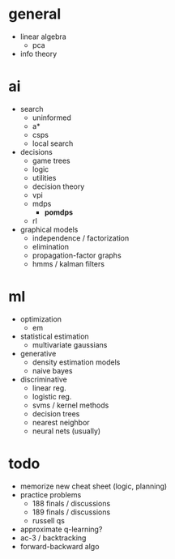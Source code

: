 # general

- linear algebra
  - pca
- info theory

# ai

- search
  - uninformed
  - a*
  - csps
  - local search
- decisions
  - game trees
  - logic
  - utilities
  - decision theory
  - vpi
  - mdps
    - **pomdps**
  - rl
- graphical models
  - independence / factorization
  - elimination
  - propagation-factor graphs
  - hmms / kalman filters

# ml

- optimization
  - em
- statistical estimation
  - multivariate gaussians
- generative
  - density estimation models
  - naive bayes
- discriminative
  - linear reg.
  - logistic reg.
  - svms / kernel methods
  - decision trees
  - nearest neighbor
  - neural nets (usually)

# todo

- memorize new cheat sheet (logic, planning)
- practice problems
  - 188 finals / discussions
  - 189 finals / discussions
  - russell qs
- approximate q-learning?
- ac-3 / backtracking
- forward-backward algo